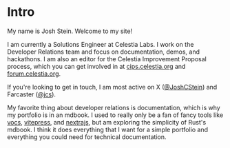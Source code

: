 # Intro

My name is Josh Stein. Welcome to my site!

I am currently a Solutions Engineer at Celestia Labs. I work on the Developer Relations team and focus on documentation, demos, and hackathons. I am also an editor for the Celestia Improvement Proposal process, which you can get involved in at [cips.celestia.org](https://cips.celestia.org) and [forum.celestia.org](https://forum.celestia.org).

If you're looking to get in touch, I am most active on X ([@JoshCStein](https://x.com/JoshCStein)) and Farcaster ([@jcs](https://warpcast.com/jcs)).

My favorite thing about developer relations is documentation, which is why my portfolio is in an mdbook. I used to really only be a fan of fancy tools like [vocs](https://vocs.dev), [vitepress](https://vitepress.dev), and [nextrajs](https://nextra.site), but am exploring the simplicity of Rust's mdbook. I think it does everything that I want for a simple portfolio and everything you could need for technical documentation.

<!-- ![docs](/img/docs.webp) -->
